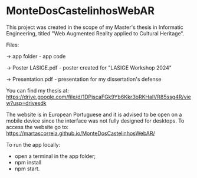 # MonteDosCastelinhosWebAR

This project was created in the scope of my Master's thesis in Informatic Engineering, titled "Web Augmented Reality applied to Cultural Heritage". 

Files:

  -> app folder - app code

  -> Poster LASIGE.pdf - poster created for "LASIGE Workshop 2024"

  -> Presentation.pdf - presentation for my dissertation's defense

You can find my thesis at: https://drive.google.com/file/d/1DPjscaFGk9Yb6Kkr3bRKHaIVR85ssg4R/view?usp=drivesdk

The website is in European Portuguese and it is advised to be open on a mobile device since the interface was not fully designed for desktops.
To access the website go to: https://martascorreia.github.io/MonteDosCastelinhosWebAR/

To run the app locally:
- open a terminal in the app folder;
- npm install
- npm start.
